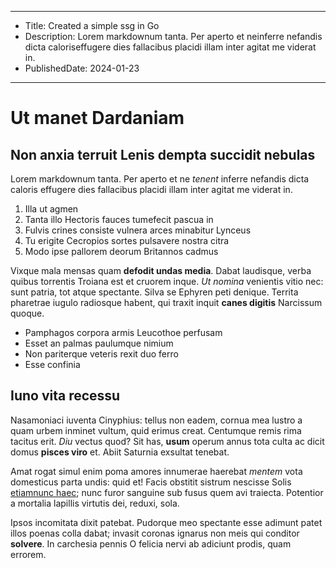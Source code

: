 ----
- Title: Created a simple ssg in Go
- Description: Lorem markdownum tanta. Per aperto et neinferre nefandis dicta caloriseffugere dies fallacibus placidi illam inter agitat me viderat in.
- PublishedDate: 2024-01-23
----

# Ut manet Dardaniam 

## Non anxia terruit Lenis dempta succidit nebulas

Lorem markdownum tanta. Per aperto et ne *tenent* inferre nefandis dicta caloris
effugere dies fallacibus placidi illam inter agitat me viderat in.

1. Illa ut agmen
2. Tanta illo Hectoris fauces tumefecit pascua in
3. Fulvis crines consiste vulnera arces minabitur Lynceus
4. Tu erigite Cecropios sortes pulsavere nostra citra
5. Modo ipse pallorem deorum Britannos cadmus

Vixque mala mensas quam **defodit undas media**. Dabat laudisque, verba quibus
torrentis Troiana est et cruorem inque. *Ut nomina* venientis vitio nec: sunt
patria, tot atque spectante. Silva se Ephyren peti denique. Territa pharetrae
iugulo radiosque habent, qui traxit inquit **canes digitis** Narcissum quoque.

- Pamphagos corpora armis Leucothoe perfusam
- Esset an palmas paulumque nimium
- Non pariterque veteris rexit duo ferro
- Esse confinia

## Iuno vita recessu

Nasamoniaci iuventa Cinyphius: tellus non eadem, cornua mea lustro a quam urbem
inminet vultum, quid erimus creat. Centumque remis rima tacitus erit. *Diu*
vectus quod? Sit has, **usum** operum annus tota culta ac dicit domus **pisces
viro** et. Abiit Saturnia exsultat tenebat.

Amat rogat simul enim poma amores innumerae haerebat *mentem* vota domesticus
parta undis: quid et! Facis obstitit sistrum nescisse Solis [etiamnunc
haec](http://surrexere-ramis.com/saxo); nunc furor sanguine sub fusus quem avi
traiecta. Potentior a mortalia lapillis virtutis dei, reduxi, sola.

Ipsos incomitata dixit patebat. Pudorque meo spectante esse adimunt patet illos
poenas colla dabat; invasit coronas ignarus non meis qui conditor **solvere**.
In carchesia pennis O felicia nervi ab adiciunt prodis, quam errorem.